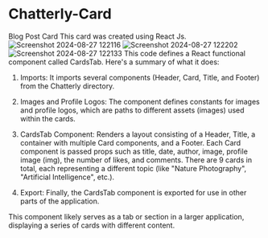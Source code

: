 # Chatterly-Card
Blog Post Card
This card was created using React Js.
![Screenshot 2024-08-27 122116](https://github.com/user-attachments/assets/5bb20642-b3d9-4669-bd3c-0f3d69a8043e)
![Screenshot 2024-08-27 122202](https://github.com/user-attachments/assets/7110525b-d8bd-4b71-b970-8de2350dbbfc)
![Screenshot 2024-08-27 122133](https://github.com/user-attachments/assets/5b54cbfd-34b5-47ae-b20b-f987576f73e8)
This code defines a React functional component called CardsTab. Here's a summary of what it does:

1. Imports: It imports several components (Header, Card, Title, and Footer) from the Chatterly directory.

2. Images and Profile Logos: The component defines constants for images and profile logos, which are paths to different assets (images) used within the cards.

3. CardsTab Component:
  Renders a layout consisting of a Header, Title, a container with multiple Card components, and a Footer.
  Each Card component is passed props such as title, date, author, image, profile image (img),
  the number of likes, and comments.
  There are 9 cards in total, each representing a different topic (like "Nature Photography", "Artificial Intelligence", etc.).
5. Export: Finally, the CardsTab component is exported for use in other parts of the application.

This component likely serves as a tab or section in a larger application, displaying a series of cards with different content.
